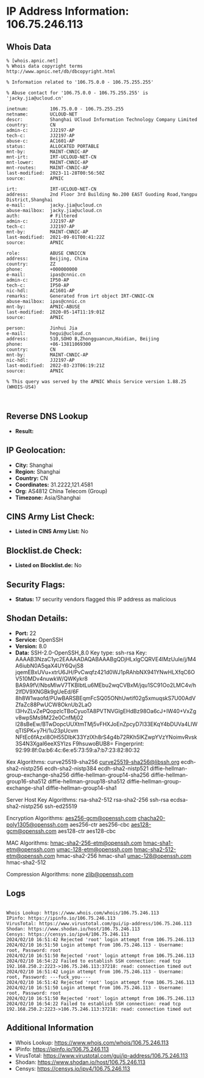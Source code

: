 # IP Address Information: 106.75.246.113

## Whois Data
```
% [whois.apnic.net]
% Whois data copyright terms    http://www.apnic.net/db/dbcopyright.html

% Information related to '106.75.0.0 - 106.75.255.255'

% Abuse contact for '106.75.0.0 - 106.75.255.255' is 'jacky.jia@ucloud.cn'

inetnum:        106.75.0.0 - 106.75.255.255
netname:        UCLOUD-NET
descr:          Shanghai UCloud Information Technology Company Limited
country:        CN
admin-c:        JJ2197-AP
tech-c:         JJ2197-AP
abuse-c:        AC1601-AP
status:         ALLOCATED PORTABLE
mnt-by:         MAINT-CNNIC-AP
mnt-irt:        IRT-UCLOUD-NET-CN
mnt-lower:      MAINT-CNNIC-AP
mnt-routes:     MAINT-CNNIC-AP
last-modified:  2023-11-28T00:56:50Z
source:         APNIC

irt:            IRT-UCLOUD-NET-CN
address:        2nd Floor 3rd Building No.200 EAST Guoding Road,Yangpu District,Shanghai
e-mail:         jacky.jia@ucloud.cn
abuse-mailbox:  jacky.jia@ucloud.cn
auth:           # Filtered
admin-c:        JJ2197-AP
tech-c:         JJ2197-AP
mnt-by:         MAINT-CNNIC-AP
last-modified:  2021-09-01T00:41:22Z
source:         APNIC

role:           ABUSE CNNICCN
address:        Beijing, China
country:        ZZ
phone:          +000000000
e-mail:         ipas@cnnic.cn
admin-c:        IP50-AP
tech-c:         IP50-AP
nic-hdl:        AC1601-AP
remarks:        Generated from irt object IRT-CNNIC-CN
abuse-mailbox:  ipas@cnnic.cn
mnt-by:         APNIC-ABUSE
last-modified:  2020-05-14T11:19:01Z
source:         APNIC

person:         Jinhui Jia
e-mail:         hegui@ucloud.cn
address:        510,SOHO B,Zhongguancun,Haidian, Beijing
phone:          +86-13811069300
country:        CN
mnt-by:         MAINT-CNNIC-AP
nic-hdl:        JJ2197-AP
last-modified:  2022-03-23T06:19:21Z
source:         APNIC

% This query was served by the APNIC Whois Service version 1.88.25 (WHOIS-US4)



```
## Reverse DNS Lookup
- **Result:** 

## IP Geolocation:
- **City:** Shanghai
- **Region:** Shanghai
- **Country:** CN
- **Coordinates:** 31.2222,121.4581
- **Org:** AS4812 China Telecom (Group)
- **Timezone:** Asia/Shanghai

## CINS Army List Check:
- **Listed in CINS Army List:** 
No

## Blocklist.de Check:
- **Listed on Blocklist.de:** 
No

## Security Flags:
- **Status:** 17 security vendors flagged this IP address as malicious

## Shodan Details:
- **Port:** 22
- **Service:** OpenSSH
- **Version:** 8.0
- **Data:** SSH-2.0-OpenSSH_8.0
Key type: ssh-rsa
Key: AAAAB3NzaC1yc2EAAAADAQABAAABgQDjHLxlgCQRVE4lMzUuIe/j/M4A6iubN0A5qaX4UY6QvjS8
jqemEBxUVu+xtrU6JH/PvCwqfz421d0WJ1pRAhbNX941YNwHLXfqC6OV510MDv4nuwkW/QWKykr8
BA9A9fV/NbsMIwV7TKBIbtLu6MEbu2wqCVBxM/jqu1SC91Oo2LMC4v/h2lfDV9XNGBk9gUeEd/6F
8h8W1waofd/PUwBARSBEqmFcSQ05ONhUwtif02g5xmuqskS7U00AdVZfaZc88PwUCW8OknUb2LaO
I3HvZLvZePQopzIcTBoCyuoTA8PVTNVGlgEHdBz98Oa6cJ+IW40+VxZgv8wpSMs9M22e0CnfMj02
l28sBeEw/BTwDopcUUXtmTMj5vFHXJoEnZpcyD7I33EKqY4bDUVa4LIWqTISPK+y7H/1u23pUcvm
NFtEc6fAzxI8OH55DIbK33YzIXh8rS4g4b72RKh5lKZwpYVzYNoimvRvsk3S4N3XgaI6eeXSYIzs
F9hsuwoBUB8=
Fingerprint: 92:99:8f:0a:b6:4c:6e:e5:73:59:a7:b7:23:82:80:32

Kex Algorithms:
	curve25519-sha256
	curve25519-sha256@libssh.org
	ecdh-sha2-nistp256
	ecdh-sha2-nistp384
	ecdh-sha2-nistp521
	diffie-hellman-group-exchange-sha256
	diffie-hellman-group14-sha256
	diffie-hellman-group16-sha512
	diffie-hellman-group18-sha512
	diffie-hellman-group-exchange-sha1
	diffie-hellman-group14-sha1

Server Host Key Algorithms:
	rsa-sha2-512
	rsa-sha2-256
	ssh-rsa
	ecdsa-sha2-nistp256
	ssh-ed25519

Encryption Algorithms:
	aes256-gcm@openssh.com
	chacha20-poly1305@openssh.com
	aes256-ctr
	aes256-cbc
	aes128-gcm@openssh.com
	aes128-ctr
	aes128-cbc

MAC Algorithms:
	hmac-sha2-256-etm@openssh.com
	hmac-sha1-etm@openssh.com
	umac-128-etm@openssh.com
	hmac-sha2-512-etm@openssh.com
	hmac-sha2-256
	hmac-sha1
	umac-128@openssh.com
	hmac-sha2-512

Compression Algorithms:
	none
	zlib@openssh.com


## Logs
```

Whois Lookup: https://www.whois.com/whois/106.75.246.113
IPinfo: https://ipinfo.io/106.75.246.113
VirusTotal: https://www.virustotal.com/gui/ip-address/106.75.246.113
Shodan: https://www.shodan.io/host/106.75.246.113
Censys: https://censys.io/ipv4/106.75.246.113
2024/02/10 16:51:42 Rejected 'root' login attempt from 106.75.246.113
2024/02/10 16:51:50 Login attempt from 106.75.246.113 - Username: root, Password: root
2024/02/10 16:51:50 Rejected 'root' login attempt from 106.75.246.113
2024/02/10 16:54:22 Failed to establish SSH connection: read tcp 192.168.250.2:2223->106.75.246.113:37218: read: connection timed out
2024/02/10 16:51:42 Login attempt from 106.75.246.113 - Username: root, Password: ---fuck_you----
2024/02/10 16:51:42 Rejected 'root' login attempt from 106.75.246.113
2024/02/10 16:51:50 Login attempt from 106.75.246.113 - Username: root, Password: root
2024/02/10 16:51:50 Rejected 'root' login attempt from 106.75.246.113
2024/02/10 16:54:22 Failed to establish SSH connection: read tcp 192.168.250.2:2223->106.75.246.113:37218: read: connection timed out

```
## Additional Information
- Whois Lookup: https://www.whois.com/whois/106.75.246.113
- IPinfo: https://ipinfo.io/106.75.246.113
- VirusTotal: https://www.virustotal.com/gui/ip-address/106.75.246.113
- Shodan: https://www.shodan.io/host/106.75.246.113
- Censys: https://censys.io/ipv4/106.75.246.113

